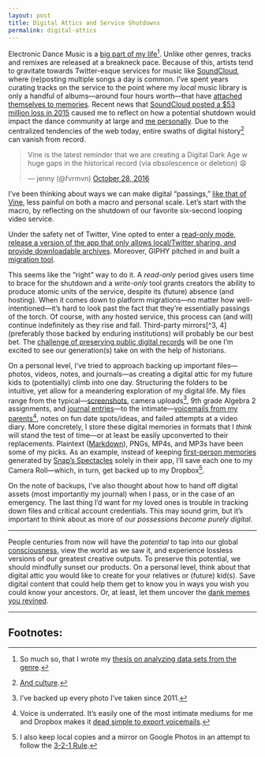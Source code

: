 ```yaml
---
layout: post
title: Digital Attics and Service Shutdowns
permalink: digital-attics
---
```


Electronic Dance Music is a [big part of my life](http://www.seas.virginia.edu/pubs/unbound/spr14/singh.php)[^1]. Unlike other genres, tracks and remixes are released at a breakneck pace. Because of this, artists tend to gravitate towards Twitter-esque services for music like [SoundCloud](https://soundcloud.com/jasdev-singh), where (re)posting multiple songs a day is common. I’ve spent years curating tracks on the service to the point where my _local_ music library is only a handful of albums—around four hours worth—that have [attached themselves to memories](https://twitter.com/jasdev/status/328698506397245440). Recent news that [SoundCloud posted a $53 million loss in 2015](http://mixmag.net/read/soundcloud-may-run-out-of-cash-after-suffering-a-51-22m-loss-in-2015-news) caused me to reflect on how a potential shutdown would impact the dance community at large and [me personally](https://twitter.com/jasdev/status/822180098954690560). Due to the centralized tendencies of the web today, entire swaths of digital history[^2] can vanish from record.

<blockquote class="twitter-tweet" data-lang="en"><p lang="en" dir="ltr">Vine is the latest reminder that we are creating a Digital Dark Age w huge gaps in the historical record (via obsolescence or deletion) 😩</p>&mdash; jenny (@fvrmvn) <a href="https://twitter.com/fvrmvn/status/791857105040908288">October 28, 2016</a></blockquote> <script async src="//platform.twitter.com/widgets.js" charset="utf-8"></script>

I’ve been thinking about ways we can make digital “passings,” [like that of Vine](https://medium.com/@vine/important-news-about-vine-909c5f4ae7a7#.2er2e8gxk), less painful on both a macro and personal scale. Let’s start with the macro, by reflecting on the shutdown of our favorite six-second looping video service.

Under the safety net of Twitter, Vine opted to enter a [read-only mode, release a version of the app that only allows local/Twitter sharing, and provide downloadable archives](https://support.twitter.com/articles/20175169). Moreover, GIPHY pitched in and built a [migration tool](http://giphy.com/giphylovesvine).

This seems like the “right” way to do it. A _read-only_ period gives users time to brace for the shutdown and a _write-only_ tool grants creators the ability to produce atomic units of the service, despite its (future) absence (and hosting). When it comes down to platform migrations—no matter how well-intentioned—it’s hard to look past the fact that they’re essentially passings of the torch. Of course, with any hosted service, this process can (and will) continue indefinitely as they rise and fall. Third-party mirrors[^3, 4] (preferably those backed by enduring institutions) will probably be our best bet. The [challenge of preserving public digital records](https://twitter.com/jack/status/814924317590962176) will be one I’m excited to see our generation(s) take on with the help of historians.

On a personal level, I’ve tried to approach backing up important files—photos, videos, notes, and journals—as creating a digital attic for my future kids to (potentially) climb into one day. Structuring the folders to be intuitive, yet allow for a meandering exploration of my digital life. My files range from the typical—[screenshots](https://twitter.com/jasdev/status/705791847319347200), camera uploads[^5], 9th grade Algebra 2 assignments, and [journal entries](/small-moments)—to the intimate—[voicemails from my parents](https://twitter.com/maiab/status/751500059875782656)[^6], notes on fun date spots/ideas, and failed attempts at a video diary. More concretely, I store these  digital memories in formats that I _think_ will stand the test of time—or at least be easily upconverted to their replacements. Plaintext ([Markdown](https://twitter.com/jxxf/status/789275320696406016)), PNGs, MP4s, and MP3s have been some of my picks. As an example, instead of keeping [first-person memories](https://twitter.com/jasdev/status/817769190920777728) generated by [Snap’s Spectacles](https://www.spectacles.com) solely in their app, I’ll save each one to my Camera Roll—which, in turn, get backed up to my Dropbox[^7].

On the note of backups, I’ve also thought about how to hand off digital assets (most importantly my journal) when I pass, or in the case of an emergency. The last thing I’d want for my loved ones is trouble in tracking down files and critical account credentials. This may sound grim, but it’s important to think about as more of our _possessions become purely digital_.

---

People centuries from now will have the _potential_ to tap into our global [consciousness](https://twitter.com/naval/status/604009689337044992), view the world as we saw it, and experience lossless versions of our greatest creative outputs. To preserve this potential, we should mindfully sunset our products. On a personal level, think about that digital attic you would like to create for your relatives or (future) kid(s). Save digital content that could help them get to know you in ways you wish you could know your ancestors. Or, at least, let them uncover the [dank memes you revined](https://vine.co/v/iiWIUmAUAn6).

---

## Footnotes:

[^1]: So much so, that I wrote my [thesis on analyzing data sets from the genre](https://www.youtube.com/watch?v=irAFO2rGvTg).

[^2]: [And culture](http://www.vox.com/2016/10/28/13439450/vine-shutdown-loss-to-black-culture).

[^3]: [Wayback Machine](https://en.wikipedia.org/wiki/Internet_Archive#Wayback_Machine)

[^4]: [Perma.cc](https://perma.cc)

[^5]: I’ve backed up every photo I’ve taken since 2011.

[^6]: Voice is underrated. It’s easily one of the most intimate mediums for me and Dropbox makes it [dead simple to export voicemails](/public/images/dropbox-voicemail.jpg).

[^7]: I also keep local copies and a mirror on Google Photos in an attempt to follow the [3-2-1 Rule](http://blog.trendmicro.com/trendlabs-security-intelligence/world-backup-day-the-3-2-1-rule/).
